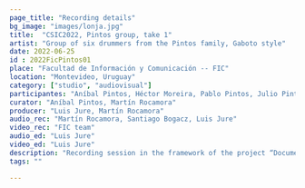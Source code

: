 ```yaml
---
page_title: "Recording details"
bg_image: "images/lonja.jpg"
title:  "CSIC2022, Pintos group, take 1"  
artist: "Group of six drummers from the Pintos family, Gaboto style"
date: 2022-06-25
id : 2022FicPintos01
place: "Facultad de Información y Comunicación -- FIC"  
location: "Montevideo, Uruguay"  
category: ["studio", "audiovisual"]
participantes: "Aníbal Pintos, Héctor Moreira, Pablo Pintos, Julio Pintos, Wáshington Pintos, Leopoldo “Polo” Pintos"  
curator: "Aníbal Pintos, Martín Rocamora"  
producer: "Luis Jure, Martín Rocamora"  
audio_rec: "Martín Rocamora, Santiago Bogacz, Luis Jure"  
video_rec: "FIC team"  
audio_ed: "Luis Jure"  
video_ed: "Luis Jure"  
description: "Recording session in the framework of the project “Documentation and analysis of Uruguayan candombe drumming” funded by CSIC, the research agency of the University. The session was conducted in collaboration with FIC."  
tags: ""  

---
```

